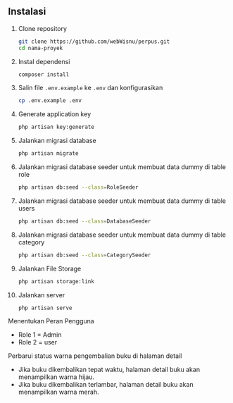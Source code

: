 


## Instalasi

1. Clone repository
    ```bash
    git clone https://github.com/webWisnu/perpus.git
    cd nama-proyek
    ```

2. Instal dependensi
    ```bash
    composer install
    ```

3. Salin file `.env.example` ke `.env` dan konfigurasikan
    ```bash
    cp .env.example .env
    ```

4. Generate application key
    ```bash
    php artisan key:generate
    ```

5. Jalankan migrasi database
    ```bash
    php artisan migrate
    ```
6. Jalankan migrasi database seeder untuk membuat data dummy di table role
    ```bash
    php artisan db:seed --class=RoleSeeder
    ```
    

7. Jalankan migrasi database seeder untuk membuat data dummy di table users
    ```bash
   php artisan db:seed --class=DatabaseSeeder

    ```
8. Jalankan migrasi database seeder untuk membuat data dummy di table category
    ```bash
   php artisan db:seed --class=CategorySeeder


    ```

9. Jalankan File Storage
    ```bash
    php artisan storage:link

    ```
10. Jalankan server
    ```bash
    php artisan serve
    ```
    
Menentukan Peran Pengguna

 - Role 1 = Admin
 - Role 2 = user

Perbarui status warna pengembalian buku di halaman detail

- Jika buku dikembalikan tepat waktu, halaman detail buku akan menampilkan warna hijau.
- Jika buku dikembalikan terlambar, halaman detail buku akan menampilkan warna merah.




                     

